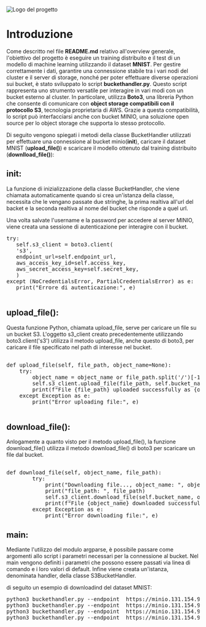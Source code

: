 
![Logo del progetto](../img/img1.png) 
# Introduzione

Come descritto nel file **README.md** relativo all'overview generale, l'obiettivo del progetto è eseguire un training distribuito e il test di un modello di machine learning utilizzando il dataset **MNIST**.
Per gestire correttamente i dati, garantire una connessione stabile tra i vari nodi del cluster e il server di storage, nonché per poter effettuare diverse operazioni sui bucket, è stato sviluppato lo script **buckethandler.py**.
Questo script rappresenta uno strumento versatile per interagire in vari modi con un bucket esterno al cluster. In particolare, utilizza **Boto3**, una libreria Python che consente di comunicare con **object storage compatibili con il protocollo S3**, tecnologia proprietaria di AWS. Grazie a questa compatibilità, lo script può interfacciarsi anche con bucket MINIO, una soluzione open source per lo object storage che supporta lo stesso protocollo.

Di seguito vengono spiegati i metodi della classe BucketHandler utilizzati per effettuare una connessione al bucket minio(**__init__**), caricare il dataset MNIST (**upload_file()**) e scaricare il modello ottenuto dal training distribuito (**downlload_file()**):

## __init__:
La funzione di inizializzazione della classe BucketHandler, che viene chiamata automaticamente quando si crea un'istanza della classe, necessita che le vengano passate due stringhe, la prima realtiva all'url del backet e la seconda realtiva al nome del bucket che risponde a quel url.

Una volta salvate l'username e la password per accedere al server MINIO, viene creata una sessione di autenticazione per interagire con il bucket.
<pre lang="markdown">
try:
   self.s3_client = boto3.client(
   's3',
   endpoint_url=self.endpoint_url,
   aws_access_key_id=self.access_key,
   aws_secret_access_key=self.secret_key,
   )
except (NoCredentialsError, PartialCredentialsError) as e:
   print("Errore di autenticazione:", e)

</pre>




## upload_file():
Questa funzione Python, chiamata upload_file, serve per caricare un file su un bucket S3.
L'oggetto s3_client creato precedentemente utilizzando boto3.client('s3') utilizza il metodo upload_file, anche questo di boto3, per caricare il file specificato nel path di interesse nel bucket.

<pre lang="markdown">

def upload_file(self, file_path, object_name=None):
    try:
        object_name = object_name or file_path.split('/')[-1]
        self.s3_client.upload_file(file_path, self.bucket_name, object_name)
        print(f"File {file_path} uploaded successfully as {object_name}.")
    except Exception as e:
        print("Error uploading file:", e)

</pre>

## download_file():
Anlogamente a quanto visto per il metodo upload_file(), la funzione download_file() utilizza il metodo download_file() di boto3 per scaricare un file dal bucket.

<pre lang="markdown">

def download_file(self, object_name, file_path):
        try:
            print("Downloading file..., object_name: ", object_name)
            print("file_path: ", file_path)
            self.s3_client.download_file(self.bucket_name, object_name, file_path)
            print(f"File {object_name} downloaded successfully to {file_path}.")
        except Exception as e:
            print("Error downloading file:", e)
</pre>

## main:
Mediante l'utilizzo del modulo argparse, è possibile passare come argomenti allo script i parametri necessari per la connessione al bucket. Nel main vengono definiti i parametri che possono essere passati via linea di comando e i loro valori di default. Infine viene creata un'istanza, denominata handler, della classe S3BucketHandler.

di seguito un esempio di downloadind del dataset MNIST: 

<pre lang="markdown">
python3 buckethandler.py --endpoint  https://minio.131.154.98.45.myip.cloud.infn.it --bucket datasets upload --file mnist/train-images-idx3-ubyte
python3 buckethandler.py --endpoint  https://minio.131.154.98.45.myip.cloud.infn.it --bucket datasets upload --file mnist/train-labels-idx1-ubyte
python3 buckethandler.py --endpoint  https://minio.131.154.98.45.myip.cloud.infn.it --bucket datasets upload --file mnist/t10k-images-idx3-ubyte
python3 buckethandler.py --endpoint  https://minio.131.154.98.45.myip.cloud.infn.it --bucket datasets upload --file mnist/t10k-labels-idx1-ubyte
</pre>
